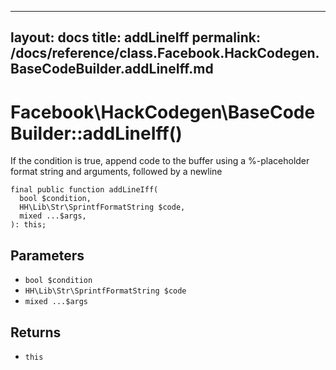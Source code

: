 
***

layout: docs
title: addLineIff
permalink: /docs/reference/class.Facebook.HackCodegen.BaseCodeBuilder.addLineIff.md
---







# Facebook\\HackCodegen\\BaseCodeBuilder::addLineIff()




If the condition is true, append code to the buffer using a %-placeholder
format string and arguments, followed by a newline




``` Hack
final public function addLineIff(
  bool $condition,
  HH\Lib\Str\SprintfFormatString $code,
  mixed ...$args,
): this;
```




## Parameters




- ` bool $condition `
- ` HH\Lib\Str\SprintfFormatString $code `
- ` mixed ...$args `




## Returns




+ ` this `